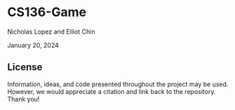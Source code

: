 # CS136-Game
Nicholas Lopez and Elliot Chin

January 20, 2024

## License
Information, ideas, and code presented throughout the project may be used. However, we would appreciate a citation and link back to the repository. Thank you! 